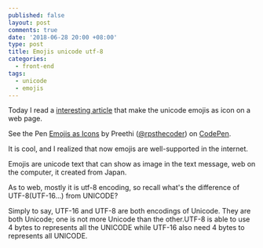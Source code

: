```yaml
---
published: false
layout: post
comments: true
date: '2018-06-28 20:00 +08:00'
type: post
title: Emojis unicode utf-8
categories:
  - front-end
tags:
  - unicode
  - emojis
---
```

Today I read a [interesting article](https://preethisam.com/2018/06/25/how-to-use-emojis-as-icons/) that make the unicode emojis as icon on a web page.

<p data-height="265" data-theme-id="0" data-slug-hash="rKrMrj" data-default-tab="css,result" data-user="rpsthecoder" data-embed-version="2" data-pen-title="Emojis as Icons" class="codepen">See the Pen <a href="https://codepen.io/rpsthecoder/pen/rKrMrj/">Emojis as Icons</a> by Preethi (<a href="https://codepen.io/rpsthecoder">@rpsthecoder</a>) on <a href="https://codepen.io">CodePen</a>.</p>
<script async src="https://static.codepen.io/assets/embed/ei.js"></script>

It is cool, and I realized that now emojis are well-supported in the internet.


Emojis are unicode text that can show as image in the text message, web on the computer, it created from Japan.

As to web, mostly it is utf-8 encoding, so recall what's the difference of UTF-8(UTF-16...) from UNICODE?

Simply to say,  UTF-16 and UTF-8 are both encodings of Unicode. They are both Unicode; one is not more Unicode than the other.UTF-8 is able to use 4 bytes to represents all the UNICODE while UTF-16 also need 4 bytes to represents all UNICODE.




